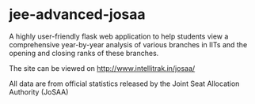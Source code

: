 # jee-advanced-josaa
A highly user-friendly flask web application to help students view a comprehensive year-by-year analysis of various branches in IITs and the opening and closing ranks of these branches.

The site can be viewed on http://www.intellitrak.in/josaa/

All data are from official statistics released by the Joint Seat Allocation Authority (JoSAA)
